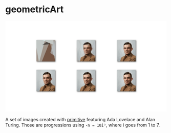 # geometricArt

![turing](./AlanTuring/turing-approx.png)  


A set of images created with [primitive](https://github.com/fogleman/primitive) featuring Ada Lovelace and Alan Turing. Those are progressions using `-n = 10i³`, where i goes from 1 to 7.

